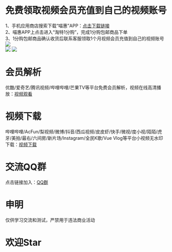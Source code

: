 # 免费领取视频会员充值到自己的视频账号  
1、手机应用商店搜索下载“喵惠”APP：[点击下载链接](https://a.app.qq.com/o/simple.jsp?pkgname=com.miaohui.xin "点击链接")  
2、喵惠APP上点击进入“淘特1分购”，完成1分购包邮商品下单  
3、1分购包邮商品确认收货后联系客服领取1个月视频会员充值到自己的视频账号  
![](https://github.com/omxmo/jx/blob/main/tt.png)  
![](https://github.com/omxmo/jx/blob/main/vip.png)
![](https://github.com/omxmo/jx/blob/main/ykvip.png)  

# 会员解析  
优酷/爱奇艺/腾讯视频/哔哩哔哩/芒果TV等平台免费会员解析，视频在线高清播放：[视频观看](https://resoumen.com/v/ "点击链接")  

# 视频下载  
哔哩哔哩/AcFun/梨视频/微博/抖音/西瓜视频/皮皮虾/快手/微视/度小视/陌陌/虎牙/美拍/最右/六间房/新片场/Instagram/全民K歌/Vue Vlog等平台小视频无水印下载：[视频下载](https://resoumen.com/x/ "点击链接")  

# 交流QQ群 
点击链接加入：[QQ群](https://jq.qq.com/?_wv=1027&k=RaVzSa9C "点击链接")  

# 申明 
仅供学习交流和测试，严禁用于违法商业活动  

# 欢迎Star  
